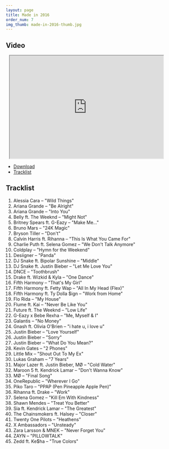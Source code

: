 ```yaml
---
layout: page
title: Made in 2016
order_num: 7
img_thumb: made-in-2016-thumb.jpg
---
```


## Video

<div style="text-align:center;">
  <iframe class="youtube-video" width="480" height="320" src="https://www.youtube.com/embed/CGGBSZx12Cc?theme=dark&wmode=transparent"></iframe>
</div>

- [Download](http://www.mediafire.com/file/pzph3o6goc6hhb8/Made+in+2016.mp3)
- [Tracklist](#tracklist)

## Tracklist

1. Alessia Cara – "Wild Things"
2. Ariana Grande – "Be Alright"
3. Ariana Grande – "Into You"
4. Belly ft. The Weeknd – "Might Not"
5. Britney Spears ft. G-Eazy – "Make Me..."
6. Bruno Mars – "24K Magic"
7. Bryson Tiller – "Don't"
8. Calvin Harris ft. Rihanna – "This Is What You Came For"
9. Charlie Puth ft. Selena Gomez – "We Don't Talk Anymore"
10. Coldplay – "Hymn for the Weekend"
11. Desiigner – "Panda"
12. DJ Snake ft. Bipolar Sunshine – "Middle"
13. DJ Snake ft. Justin Bieber – "Let Me Love You"
14. DNCE – "Toothbrush"
15. Drake ft. Wizkid & Kyla – "One Dance"
16. Fifth Harmony – "That's My Girl"
17. Fifth Harmony ft. Fetty Wap – "All In My Head (Flex)"
18. Fifth Harmony ft. Ty Dolla $ign – "Work from Home"
19. Flo Rida – "My House"
20. Flume ft. Kai – "Never Be Like You"
21. Future ft. The Weeknd – "Low Life"
22. G-Eazy x Bebe Rexha – "Me, Myself & I"
23. Galantis – "No Money"
24. Gnash ft. Olivia O'Brien – "i hate u, i love u"
25. Justin Bieber – "Love Yourself"
26. Justin Bieber – "Sorry"
27. Justin Bieber – "What Do You Mean?"
28. Kevin Gates – "2 Phones"
29. Little Mix – "Shout Out To My Ex"
30. Lukas Graham – "7 Years"
31. Major Lazer ft. Justin Bieber, MØ – "Cold Water"
32. Maroon 5 ft. Kendrick Lamar – "Don't Wanna Know"
33. MØ – "Final Song"
34. OneRepublic – "Wherever I Go"
35. Piko Taro – "PPAP (Pen Pineapple Apple Pen)"
36. Rihanna ft. Drake – "Work"
37. Selena Gomez – "Kill Em With Kindness"
38. Shawn Mendes – "Treat You Better"
39. Sia ft. Kendrick Lamar – "The Greatest"
40. The Chainsmokers ft. Halsey – "Closer"
41. Twenty One Pilots – "Heathens"
42. X Ambassadors – "Unsteady"
43. Zara Larsson & MNEK – "Never Forget You"
44. ZAYN – "PILLOWTALK"
45. Zedd ft. Ke$ha – "True Colors"
